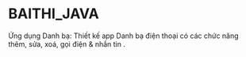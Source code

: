 # BAITHI_JAVA
Ứng dụng Danh bạ:
Thiết kế app Danh bạ điện thoại có các chức năng thêm, sửa, xoá, gọi điện & nhắn tin .
